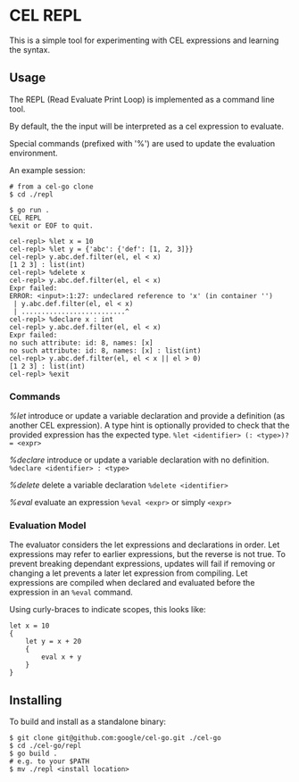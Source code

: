 # CEL REPL

This is a simple tool for experimenting with CEL expressions and learning the
syntax.

## Usage
The REPL (Read Evaluate Print Loop) is implemented as a command line tool.

By default, the the input will be interpreted as a cel expression to evaluate.

Special commands (prefixed with '%') are used to update the evaluation
environment.

An example session:

```
# from a cel-go clone
$ cd ./repl

$ go run .
CEL REPL
%exit or EOF to quit.

cel-repl> %let x = 10
cel-repl> %let y = {'abc': {'def': [1, 2, 3]}}
cel-repl> y.abc.def.filter(el, el < x)
[1 2 3] : list(int)
cel-repl> %delete x
cel-repl> y.abc.def.filter(el, el < x)
Expr failed:
ERROR: <input>:1:27: undeclared reference to 'x' (in container '')
 | y.abc.def.filter(el, el < x)
 | ..........................^
cel-repl> %declare x : int
cel-repl> y.abc.def.filter(el, el < x)
Expr failed:
no such attribute: id: 8, names: [x]
no such attribute: id: 8, names: [x] : list(int)
cel-repl> y.abc.def.filter(el, el < x || el > 0)
[1 2 3] : list(int)
cel-repl> %exit
```

### Commands

*%let* introduce or update a variable declaration and provide a definition (as
another CEL expression). A type hint is optionally provided to check that the
provided expression has the expected type.
`%let <identifier> (: <type>)? = <expr>`

*%declare* introduce or update a variable declaration with no definition.
`%declare <identifier> : <type>`

*%delete* delete a variable declaration `%delete <identifier>`

*%eval* evaluate an expression `%eval <expr>` or simply `<expr>`

### Evaluation Model

The evaluator considers the let expressions and declarations in order. Let
expressions may refer to earlier expressions, but the reverse is not true. To
prevent breaking dependant expressions, updates will fail if removing or
changing a let prevents a later let expression from compiling. Let expressions 
are compiled when declared and evaluated before the expression in an `%eval`
command.

Using curly-braces to indicate scopes, this looks like: 
```
let x = 10
{
    let y = x + 20
    {
        eval x + y
    }
}
```

## Installing

To build and install as a standalone binary: 

```
$ git clone git@github.com:google/cel-go.git ./cel-go
$ cd ./cel-go/repl
$ go build .
# e.g. to your $PATH
$ mv ./repl <install location>
```